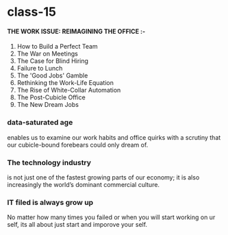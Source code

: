 # class-15

#### THE WORK ISSUE: REIMAGINING THE OFFICE :-
1. How to Build a Perfect Team
2. The War on Meetings
3. The Case for Blind Hiring
4. Failure to Lunch
5. The 'Good Jobs' Gamble
6. Rethinking the Work-Life Equation
7. The Rise of White-Collar Automation
8. The Post-Cubicle Office
9. The New Dream Jobs

### data-saturated age
enables us to examine our work habits and office quirks with a scrutiny that our cubicle-bound forebears could only dream of.

### The technology industry
is not just one of the fastest growing parts of our economy; it is also increasingly the world’s dominant commercial culture.

### IT filed is always grow up
No matter how many times you failed or when you will start working on ur self, its all about just start and imporove your self.

